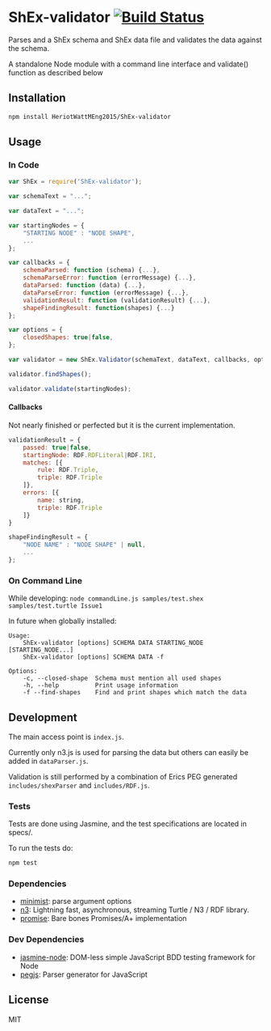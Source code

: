 # ShEx-validator [![Build Status](https://travis-ci.org/HeriotWattMEng2015/ShEx-validator.svg?branch=master)](https://travis-ci.org/HeriotWattMEng2015/ShEx-validator)

Parses and a ShEx schema and ShEx data file and validates the data against the schema.

A standalone Node module with a command line interface and validate() function as described below

## Installation

```sh
npm install HeriotWattMEng2015/ShEx-validator
```

## Usage
### In Code
```js
var ShEx = require('ShEx-validator');

var schemaText = "...";

var dataText = "...";

var startingNodes = {
    "STARTING NODE" : "NODE SHAPE",
    ...
};

var callbacks = {
    schemaParsed: function (schema) {...},
    schemaParseError: function (errorMessage) {...},
    dataParsed: function (data) {...},
    dataParseError: function (errorMessage) {...},
    validationResult: function (validationResult) {...},
    shapeFindingResult: function(shapes) {...}
};

var options = {
    closedShapes: true|false,
};

var validator = new ShEx.Validator(schemaText, dataText, callbacks, options);

validator.findShapes();

validator.validate(startingNodes);
```

#### Callbacks
Not nearly finished or perfected but it is the current implementation.

```js
validationResult = {
    passed: true|false,
    startingNode: RDF.RDFLiteral|RDF.IRI,
    matches: [{
        rule: RDF.Triple,
        triple: RDF.Triple
    ]},
    errors: [{
        name: string,
        triple: RDF.Triple
    ]}
}

shapeFindingResult = {
    "NODE NAME" : "NODE SHAPE" | null,
    ...
};

```

### On Command Line

While developing: `node commandLine.js samples/test.shex samples/test.turtle Issue1`

In future when globally installed:

<!--- BEGIN USAGE -->
    Usage:
        ShEx-validator [options] SCHEMA DATA STARTING_NODE [STARTING_NODE...]
        ShEx-validator [options] SCHEMA DATA -f

    Options:
        -c, --closed-shape  Schema must mention all used shapes
        -h, --help          Print usage information
        -f --find-shapes    Find and print shapes which match the data
<!--- END USAGE -->

## Development

The main access point is `index.js`.

Currently only n3.js is used for parsing the data but others can easily be added in `dataParser.js`.

Validation is still performed by a combination of Erics PEG generated `includes/shexParser` and `includes/RDF.js`.

### Tests
Tests are done using Jasmine, and the test specifications are located in specs/.

To run the tests do: 
```sh
npm test
```
### Dependencies

- [minimist](https://github.com/substack/minimist): parse argument options
- [n3](https://github.com/RubenVerborgh/N3.js): Lightning fast, asynchronous, streaming Turtle / N3 / RDF library.
- [promise](https://github.com/then/promise): Bare bones Promises/A+ implementation

### Dev Dependencies

- [jasmine-node](https://github.com/mhevery/jasmine-node): DOM-less simple JavaScript BDD testing framework for Node
- [pegjs](https://github.com/dmajda/pegjs): Parser generator for JavaScript

## License

MIT
